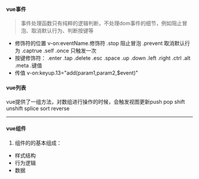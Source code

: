 #### vue事件
>事件处理函数只有纯粹的逻辑判断，不处理dom事件的细节，例如阻止冒泡、取消默认行为、判断按键等
* 修饰符的位置 v-on:eventName.修饰符
    .stop 阻止冒泡
    .prevent 取消默认行为
    .captrue 
    .self
    .once 只触发一次
* 按键修饰符：
    .enter .tap .delete .esc .space .up .down .left .right .ctrl .alt .meta .键值
* 传值
    v-on:keyup.13="add(param1,param2,$event)"
#### vue列表
vue提供了一组方法，对数组进行操作的时候，会触发视图更新push pop shift unshift splice sort reverse
*****
#### vue组件
1. 组件的的基本组成：
* 样式结构
* 行为逻辑
* 数据
